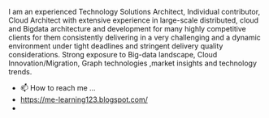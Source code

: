 I am an experienced Technology Solutions Architect, 
Individual contributor, Cloud Architect with extensive experience in large-scale distributed, cloud and Bigdata architecture and development 
for many highly competitive clients for them consistently delivering in a very challenging and a dynamic environment under tight deadlines and stringent delivery quality considerations.
Strong exposure to Big-data landscape, Cloud Innovation/Migration, Graph technologies ,market insights and technology trends.
- 📫 How to reach me ...
- https://me-learning123.blogspot.com/
- 

<!---
AJTRAJ/AJTRAJ is a ✨ special ✨ repository because its `README.md` (this file) appears on your GitHub profile.
You can click the Preview link to take a look at your changes.
--->
